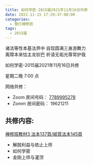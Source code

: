 ```yaml
---
title: 如何学密-2015届2021年11月16日共修
date: 2021-11-15 17:29:37-08:00
categories:
  - 慧灯禅修班
tags:
  - 2015届
---
```

诸法等性本基法界中 自现圆满三身游舞力  
离障本来怙主龙钦巴 祈请无垢光尊常护我

如何学密-2015届2021年11月16日共修

星期二晚 7:00 点

网络共修：

- Zoom 房间号码： [7789995278](https://us02web.zoom.us/j/7789995278?pwd=VjZmbWJFY2k2K0E5RVB2cTNIQmhqUT09)
- Zomm 房间密码： 19621211

## 共修内容:

[禅修班教材3 法本137頁/紙質法本145頁](http://huidengchanxiu.net/hdv/f/Z00112_HuiDengChanXiuKeJiaoCaiSanpdf.pdf)

- 解脱利益与依止上师
- 如何学密
- 金刚上师与灌顶



